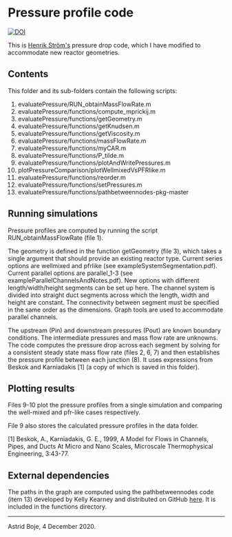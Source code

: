 # Pressure profile code 

[![DOI](https://zenodo.org/badge/273471317.svg)](https://zenodo.org/badge/latestdoi/273471317)  

This is [Henrik Str&ouml;m's](https://www.chalmers.se/en/staff/Pages/henrik-strom.aspx) pressure drop code, which I have modified to accommodate new reactor geometries. 

## Contents

This folder and its sub-folders contain the following scripts:
1. evaluatePressure/RUN_obtainMassFlowRate.m
2. evaluatePressure/functions/compute_mprickij.m
3. evaluatePressure/functions/getGeometry.m
4. evaluatePressure/functions/getKnudsen.m
5. evaluatePressure/functions/getViscosity.m
6. evaluatePressure/functions/massFlowRate.m
7. evaluatePressure/functions/myCAR.m
8. evaluatePressure/functions/P_tilde.m
9. evaluatePressure/functions/plotAndWritePressures.m
10. plotPressureComparison/plotWellmixedVsPFRlike.m
11. evaluatePressure/functions/reorder.m
12. evaluatePressure/functions/setPressures.m
13. evaluatePressure/functions/pathbetweennodes-pkg-master

## Running simulations

Pressure profiles are computed by running the script RUN_obtainMassFlowRate (file 1). 

The geometry is defined in the function getGeometry (file 3), which takes a single argument that should provide an existing reactor type. Current series options are wellmixed and pfrlike (see exampleSystemSegmentation.pdf). Current parallel options are parallel_1-3 (see exampleParallelChannelsAndNotes.pdf). New options with different length/width/height segments can be set up here. The channel system is divided into straight duct segments across which the length, width and height are constant. The connectivity between segment must be specified in the same order as the dimensions. Graph tools are used to accommodate parallel channels.  

The upstream (Pin) and downstream pressures (Pout) are known boundary conditions. The intermediate pressures and mass flow rate are unknowns. The code computes the pressure drop across each segment by solving for a consistent steady state mass flow rate (files 2, 6, 7) and then establishes the pressure profile between each junction (8). It uses expressions from Beskok and Karniadakis [1] (a copy of which is saved in this folder). 

## Plotting results

Files 9-10 plot the pressure profiles from a single simulation and comparing the well-mixed and pfr-like cases respectively. 

File 9 also stores the calculated pressure profiles in the data folder. 

[1] Beskok, A., Karniadakis, G. E., 1999, A Model for Flows in Channels, Pipes, and Ducts At Micro and Nano Scales, Microscale Thermophysical Engineering, 3:43-77. 

## External dependencies

The paths in the graph are computed using the pathbetweennodes code (item 13) developed by Kelly Kearney and distributed on GitHub [here](https://github.com/kakearney/pathbetweennodes-pkg). It is included in the functions directory. 

---

Astrid Boje, 4 December 2020.

